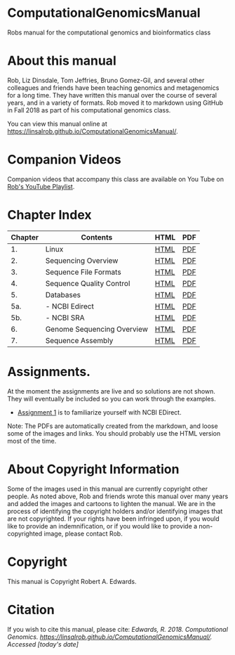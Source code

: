 # ComputationalGenomicsManual

Robs manual for the computational genomics and bioinformatics class

# About this manual

Rob, Liz Dinsdale, Tom Jeffries, Bruno Gomez-Gil, and several other colleagues and friends have been teaching genomics and metagenomics for a long time. They have written this manual over the course of several years, and in a variety of formats. Rob moved it to markdown using GitHub in Fall 2018 as part of his computational genomics class.

You can view this manual online at https://linsalrob.github.io/ComputationalGenomicsManual/.

# Companion Videos

Companion videos that accompany this class are available on You Tube on [Rob's YouTube Playlist](https://www.youtube.com/playlist?list=PLpPXw4zFa0uLMHwSZ7DMeLGjIUgo1IBbn).

# Chapter Index

Chapter | Contents  | HTML  | PDF   
--- | --- | --- | ---
1\. | Linux | [HTML](Linux/) | [PDF](Linux/Linux.pdf)
2\. | Sequencing Overview | [HTML](Sequencing/) | [PDF](Sequencing/Sequencing.pdf)
3\. | Sequence File Formats | [HTML](SequenceFileFormats/) | [PDF](SequenceFileFormats/SequenceFileFormats.pdf)
4\. | Sequence Quality Control | [HTML](SequenceQC/) | [PDF](SequenceQC/SequenceQC.pdf)
5\. | Databases | [HTML](Databases/) | [PDF](Databases/Databases.pdf)
5a. | - NCBI Edirect | [HTML](Databases/NCBI_Edirect.md) | [PDF](Databases/NCBI_Edirect.pdf)
5b. | - NCBI SRA | [HTML](Databases/SRA.md) | [PDF](Databases/SRA.pdf)
6\. | Genome Sequencing Overview | [HTML](Genome_Sequencing_Overview) | [PDF](Genome_Sequencing_Overview/Genome_Sequencing_Overview.pdf)
7\. | Sequence Assembly | [HTML](SequenceAssembly) | [PDF](SequenceAssembly/SequenceAssembly.pdf)

# Assignments. 

At the moment the assignments are live and so solutions are not shown. They will eventually be included so you can work through the examples.

* [Assignment 1](Assignments/Assignment1/) is to familiarize yourself with NCBI EDirect.


Note: The PDFs are automatically created from the markdown, and loose some of the images and links. You should probably use the HTML version most of the time.

# About Copyright Information

Some of the images used in this manual are currently copyright other people. As noted above, Rob and friends wrote this manual over many years and added the images and cartoons to lighten the manual. We are in the process of identifying the copyright holders and/or identifying images that are not copyrighted. If your rights have been infringed upon, if you would like to provide an indemnification, or if you would like to provide a non-copyrighted image, please contact Rob.

# Copyright

This manual is Copyright Robert A. Edwards.

# Citation

If you wish to cite this manual, please cite: *Edwards, R. 2018. Computational Genomics. https://linsalrob.github.io/ComputationalGenomicsManual/. Accessed [today's date]*
